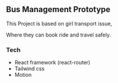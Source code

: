 ## Bus Management Prototype

This Project is based on girl transport issue,

Where they can book ride and travel safely.

### Tech

- React framework (react-router)
- Tailwind css
- Motion